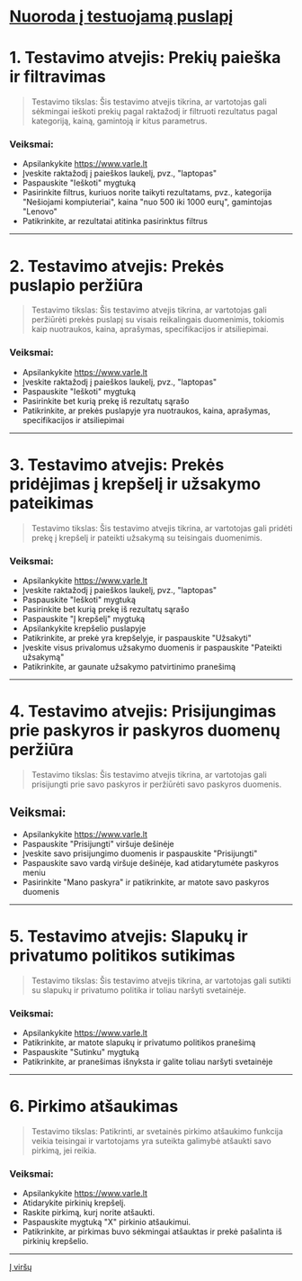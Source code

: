 # [Nuoroda į testuojamą puslapį](https://www.varle.lt)
<a id="anchor"></a>
# 1. __Testavimo atvejis: Prekių paieška ir filtravimas__

   > Testavimo tikslas: Šis testavimo atvejis tikrina, ar vartotojas gali sėkmingai ieškoti prekių pagal raktažodį ir filtruoti rezultatus pagal kategoriją, kainą, gamintoją ir kitus parametrus.

   ### Veiksmai:
   * Apsilankykite https://www.varle.lt
   * Įveskite raktažodį į paieškos laukelį, pvz., "laptopas"
   * Paspauskite "Ieškoti" mygtuką
   * Pasirinkite filtrus, kuriuos norite taikyti rezultatams, pvz., kategorija "Nešiojami kompiuteriai", kaina "nuo 500 iki 1000 eurų", gamintojas "Lenovo"
   * Patikrinkite, ar rezultatai atitinka pasirinktus filtrus

   ***

# 2. __Testavimo atvejis: Prekės puslapio peržiūra__

   > Testavimo tikslas: Šis testavimo atvejis tikrina, ar vartotojas gali peržiūrėti prekės puslapį su visais reikalingais duomenimis, tokiomis kaip nuotraukos, kaina, aprašymas, specifikacijos ir atsiliepimai.

   ### Veiksmai:

   * Apsilankykite https://www.varle.lt
   * Įveskite raktažodį į paieškos laukelį, pvz., "laptopas"
   * Paspauskite "Ieškoti" mygtuką
   * Pasirinkite bet kurią prekę iš rezultatų sąrašo
   * Patikrinkite, ar prekės puslapyje yra nuotraukos, kaina, aprašymas, specifikacijos ir atsiliepimai

   ***

# 3. __Testavimo atvejis: Prekės pridėjimas į krepšelį ir užsakymo pateikimas__

   > Testavimo tikslas: Šis testavimo atvejis tikrina, ar vartotojas gali pridėti prekę į krepšelį ir pateikti užsakymą su teisingais duomenimis.

   ### Veiksmai:
   * Apsilankykite https://www.varle.lt
   * Įveskite raktažodį į paieškos laukelį, pvz., "laptopas"
   * Paspauskite "Ieškoti" mygtuką
   * Pasirinkite bet kurią prekę iš rezultatų sąrašo
   * Paspauskite "Į krepšelį" mygtuką
   * Apsilankykite krepšelio puslapyje
   * Patikrinkite, ar prekė yra krepšelyje, ir paspauskite "Užsakyti"
   * Įveskite visus privalomus užsakymo duomenis ir paspauskite "Pateikti užsakymą"
   * Patikrinkite, ar gaunate užsakymo patvirtinimo pranešimą

   ***

# 4. __Testavimo atvejis: Prisijungimas prie paskyros ir paskyros duomenų peržiūra__

   > Testavimo tikslas: Šis testavimo atvejis tikrina, ar vartotojas gali prisijungti prie savo paskyros ir peržiūrėti savo paskyros duomenis.

   ## Veiksmai:
   * Apsilankykite https://www.varle.lt
   * Paspauskite "Prisijungti" viršuje dešinėje
   * Įveskite savo prisijungimo duomenis ir paspauskite "Prisijungti"
   * Paspauskite savo vardą viršuje dešinėje, kad atidarytumėte paskyros meniu
   * Pasirinkite "Mano paskyra" ir patikrinkite, ar matote savo paskyros duomenis

   ***

# 5. __Testavimo atvejis: Slapukų ir privatumo politikos sutikimas__

   > Testavimo tikslas: Šis testavimo atvejis tikrina, ar vartotojas gali sutikti su slapukų ir privatumo politika ir toliau naršyti svetainėje.

   ### Veiksmai:
   * Apsilankykite https://www.varle.lt
   * Patikrinkite, ar matote slapukų ir privatumo politikos pranešimą
   * Paspauskite "Sutinku" mygtuką
   * Patikrinkite, ar pranešimas išnyksta ir galite toliau naršyti svetainėje

   ***

# 6. Pirkimo atšaukimas

   > Testavimo tikslas: Patikrinti, ar svetainės pirkimo atšaukimo funkcija veikia teisingai ir vartotojams yra suteikta galimybė atšaukti savo pirkimą, jei reikia.

   ### Veiksmai:
   * Apsilankykite https://www.varle.lt
   * Atidarykite pirkinių krepšelį.
   * Raskite pirkimą, kurį norite atšaukti.
   * Paspauskite mygtuką "X" pirkinio atšaukimui.
   * Patikrinkite, ar pirkimas buvo sėkmingai atšauktas ir prekė pašalinta iš pirkinių krepšelio.

   ***

   [Į viršų](#anchor)
